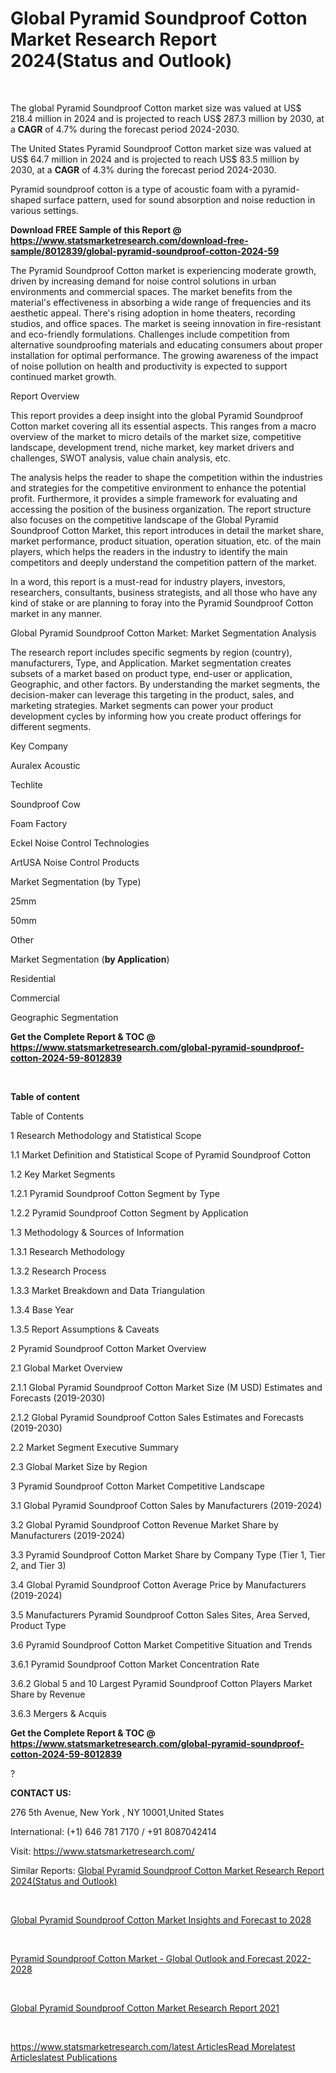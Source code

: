 <h1>Global Pyramid Soundproof Cotton Market Research Report 2024(Status and Outlook)</h1><br/><p>The global Pyramid Soundproof Cotton market size was valued at US$ 218.4 million in 2024 and is projected to reach US$ 287.3 million by 2030, at a <strong>CAGR</strong> of 4.7% during the forecast period 2024-2030.</p>
 
 
 
 <p>The United States Pyramid Soundproof Cotton market size was valued at US$ 64.7 million in 2024 and is projected to reach US$ 83.5 million by 2030, at a <strong>CAGR</strong> of 4.3% during the forecast period 2024-2030.</p>
 
 
 
 <p>Pyramid soundproof cotton is a type of acoustic foam with a pyramid-shaped surface pattern, used for sound absorption and noise reduction in various settings.</p>
 
 
 
 <p><strong>Download FREE Sample of this Report @ <a href="https://www.statsmarketresearch.com/download-free-sample/8012839/global-pyramid-soundproof-cotton-2024-59">https://www.statsmarketresearch.com/download-free-sample/8012839/global-pyramid-soundproof-cotton-2024-59</a></strong></p>
 
 
 
 <p>The Pyramid Soundproof Cotton market is experiencing moderate growth, driven by increasing demand for noise control solutions in urban environments and commercial spaces. The market benefits from the material&#39;s effectiveness in absorbing a wide range of frequencies and its aesthetic appeal. There&#39;s rising adoption in home theaters, recording studios, and office spaces. The market is seeing innovation in fire-resistant and eco-friendly formulations. Challenges include competition from alternative soundproofing materials and educating consumers about proper installation for optimal performance. The growing awareness of the impact of noise pollution on health and productivity is expected to support continued market growth.</p>
 
 
 
 <p>Report Overview</p>
 
 
 
 <p>This report provides a deep insight into the global Pyramid Soundproof Cotton market covering all its essential aspects. This ranges from a macro overview of the market to micro details of the market size, competitive landscape, development trend, niche market, key market drivers and challenges, SWOT analysis, value chain analysis, etc.</p>
 
 
 
 <p>The analysis helps the reader to shape the competition within the industries and strategies for the competitive environment to enhance the potential profit. Furthermore, it provides a simple framework for evaluating and accessing the position of the business organization. The report structure also focuses on the competitive landscape of the Global Pyramid Soundproof Cotton Market, this report introduces in detail the market share, market performance, product situation, operation situation, etc. of the main players, which helps the readers in the industry to identify the main competitors and deeply understand the competition pattern of the market.</p>
 
 
 
 <p>In a word, this report is a must-read for industry players, investors, researchers, consultants, business strategists, and all those who have any kind of stake or are planning to foray into the Pyramid Soundproof Cotton market in any manner.</p>
 
 
 
 <p>Global Pyramid Soundproof Cotton Market: Market Segmentation Analysis</p>
 
 
 
 <p>The research report includes specific segments by region (country), manufacturers, Type, and Application. Market segmentation creates subsets of a market based on product type, end-user or application, Geographic, and other factors. By understanding the market segments, the decision-maker can leverage this targeting in the product, sales, and marketing strategies. Market segments can power your product development cycles by informing how you create product offerings for different segments.</p>
 
 
 
 <p>Key Company</p>
 
 
 
 <p>Auralex Acoustic</p>
 
 
 
 <p>Techlite</p>
 
 
 
 <p>Soundproof Cow</p>
 
 
 
 <p>Foam Factory</p>
 
 
 
 <p>Eckel Noise Control Technologies</p>
 
 
 
 <p>ArtUSA Noise Control Products</p>
 
 
 
 <p>Market Segmentation (by Type)</p>
 
 
 
 <p>25mm</p>
 
 
 
 <p>50mm</p>
 
 
 
 <p>Other</p>
 
 
 
 <p>Market Segmentation (<strong>by Application</strong>)</p>
 
 
 
 <p>Residential</p>
 
 
 
 <p>Commercial</p>
 
 
 
 <p>Geographic Segmentation</p>
 
 
 
 <div><b>Get the Complete Report & TOC @ <a href="https://www.statsmarketresearch.com/global-pyramid-soundproof-cotton-2024-59-8012839">https://www.statsmarketresearch.com/global-pyramid-soundproof-cotton-2024-59-8012839</a></b></div>
 
 
 
 <p><br />
 
 <b>Table of content</b></p>
 
 
 
 <p>Table of Contents<br />
 
 1 Research Methodology and Statistical Scope<br />
 
 1.1 Market Definition and Statistical Scope of Pyramid Soundproof Cotton<br />
 
 1.2 Key Market Segments<br />
 
 1.2.1 Pyramid Soundproof Cotton Segment by Type<br />
 
 1.2.2 Pyramid Soundproof Cotton Segment by Application<br />
 
 1.3 Methodology & Sources of Information<br />
 
 1.3.1 Research Methodology<br />
 
 1.3.2 Research Process<br />
 
 1.3.3 Market Breakdown and Data Triangulation<br />
 
 1.3.4 Base Year<br />
 
 1.3.5 Report Assumptions & Caveats<br />
 
 2 Pyramid Soundproof Cotton Market Overview<br />
 
 2.1 Global Market Overview<br />
 
 2.1.1 Global Pyramid Soundproof Cotton Market Size (M USD) Estimates and Forecasts (2019-2030)<br />
 
 2.1.2 Global Pyramid Soundproof Cotton Sales Estimates and Forecasts (2019-2030)<br />
 
 2.2 Market Segment Executive Summary<br />
 
 2.3 Global Market Size by Region<br />
 
 3 Pyramid Soundproof Cotton Market Competitive Landscape<br />
 
 3.1 Global Pyramid Soundproof Cotton Sales by Manufacturers (2019-2024)<br />
 
 3.2 Global Pyramid Soundproof Cotton Revenue Market Share by Manufacturers (2019-2024)<br />
 
 3.3 Pyramid Soundproof Cotton Market Share by Company Type (Tier 1, Tier 2, and Tier 3)<br />
 
 3.4 Global Pyramid Soundproof Cotton Average Price by Manufacturers (2019-2024)<br />
 
 3.5 Manufacturers Pyramid Soundproof Cotton Sales Sites, Area Served, Product Type<br />
 
 3.6 Pyramid Soundproof Cotton Market Competitive Situation and Trends<br />
 
 3.6.1 Pyramid Soundproof Cotton Market Concentration Rate<br />
 
 3.6.2 Global 5 and 10 Largest Pyramid Soundproof Cotton Players Market Share by Revenue<br />
 
 3.6.3 Mergers & Acquis</p>
 
 
 
 <div><b>Get the Complete Report & TOC @ <a href="https://www.statsmarketresearch.com/global-pyramid-soundproof-cotton-2024-59-8012839">https://www.statsmarketresearch.com/global-pyramid-soundproof-cotton-2024-59-8012839</a></b></div>
 
 
 
 <p>? </p>
 
 
 
 <p><b>CONTACT US:</b><br />
 
 276 5th Avenue, New York , NY 10001,United States<br />
 
 International: (+1) 646 781 7170 / +91 8087042414<br />
 
 Visit: <a href="https://www.statsmarketresearch.com/">https://www.statsmarketresearch.com/</a><br />
 
 Similar Reports: <a href="https://www.statsmarketresearch.com/global-pyramid-soundproof-cotton-2024-59-8012839">Global Pyramid Soundproof Cotton Market Research Report 2024(Status and Outlook)</a><br />
 
 <br />
 
 <a href="https://www.statsmarketresearch.com/global-pyramid-soundproof-cotton-2024-59-8012839">Global Pyramid Soundproof Cotton Market Insights and Forecast to 2028</a><br />
 
 <br />
 
 <a href="https://www.statsmarketresearch.com/global-pyramid-soundproof-cotton-2024-59-8012839">Pyramid Soundproof Cotton Market - Global Outlook and Forecast 2022-2028</a><br />
 
 <br />
 
 <a href="https://www.statsmarketresearch.com/global-pyramid-soundproof-cotton-2024-59-8012839">Global Pyramid Soundproof Cotton Market Research Report 2021</a><br />
 
 <br />
 
 <a href="https://gyeongbokgung.com">https://www.statsmarketresearch.com/</a><a href="https://hallyeomaritime.com">latest Articles</a><a href="https://jingwansa.com">Read More</a><a href="https://nguoiviet.jp/">latest Articles</a><a href="https://www.intelmarketresearch.com/">latest Publications</a></p>